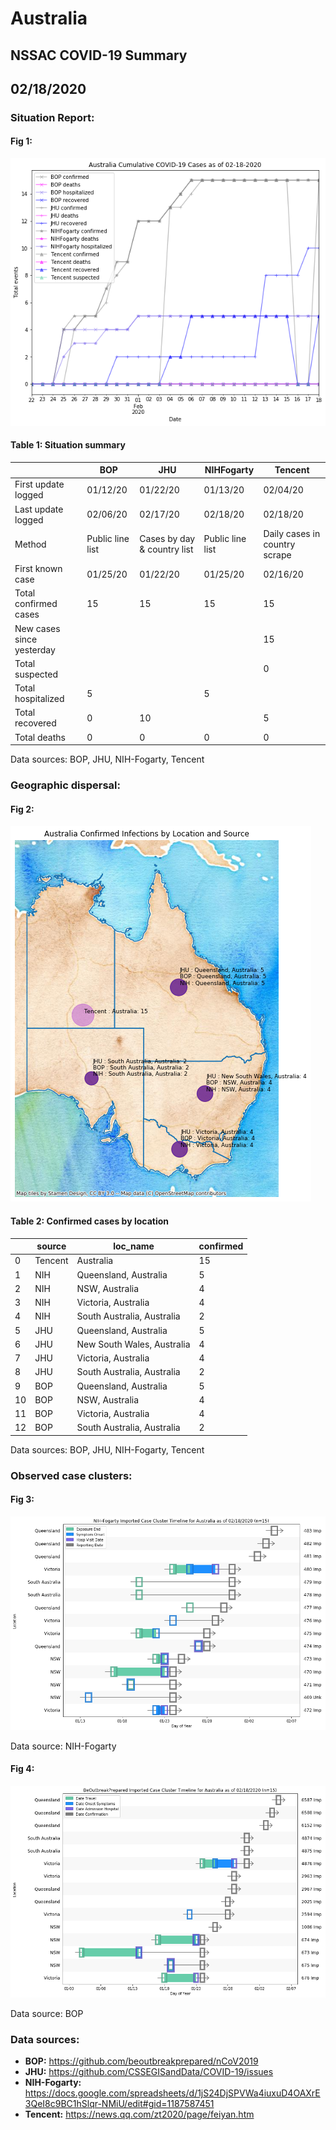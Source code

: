 # Australia
## NSSAC COVID-19 Summary
## 02/18/2020



### Situation Report:
#### Fig 1:
![Australia cases](../merged_histories/Australia_merged_histories.png)

#### Table 1: Situation summary


|                           | BOP              | JHU                         | NIHFogarty       | Tencent                       |
|---------------------------|------------------|-----------------------------|------------------|-------------------------------|
| First update logged       | 01/12/20         | 01/22/20                    | 01/13/20         | 02/04/20                      |
| Last update logged        | 02/06/20         | 02/17/20                    | 02/18/20         | 02/18/20                      |
| Method                    | Public line list | Cases by day & country list | Public line list | Daily cases in country scrape |
| First known case          | 01/25/20         | 01/22/20                    | 01/25/20         | 02/16/20                      |
| Total confirmed cases     | 15               | 15                          | 15               | 15                            |
| New cases since yesterday |                  |                             |                  | 15                            |
| Total suspected           |                  |                             |                  | 0                             |
| Total hospitalized        | 5                |                             | 5                |                               |
| Total recovered           | 0                | 10                          |                  | 5                             |
| Total deaths              | 0                | 0                           | 0                | 0                             |

Data sources: BOP, JHU, NIH-Fogarty, Tencent


### Geographic dispersal:
#### Fig 2:
![Australia mapped](../case_locs/Australia_case_locs.png)

#### Table 2: Confirmed cases by location


|    | source   | loc_name                   |   confirmed |
|----|----------|----------------------------|-------------|
|  0 | Tencent  | Australia                  |          15 |
|  1 | NIH      | Queensland, Australia      |           5 |
|  2 | NIH      | NSW, Australia             |           4 |
|  3 | NIH      | Victoria, Australia        |           4 |
|  4 | NIH      | South Australia, Australia |           2 |
|  5 | JHU      | Queensland, Australia      |           5 |
|  6 | JHU      | New South Wales, Australia |           4 |
|  7 | JHU      | Victoria, Australia        |           4 |
|  8 | JHU      | South Australia, Australia |           2 |
|  9 | BOP      | Queensland, Australia      |           5 |
| 10 | BOP      | NSW, Australia             |           4 |
| 11 | BOP      | Victoria, Australia        |           4 |
| 12 | BOP      | South Australia, Australia |           2 |

Data sources: BOP, JHU, NIH-Fogarty, Tencent


### Observed case clusters:
#### Fig 3:
![Australia cases](../cluster_analysis/Australia_imported_cases_NIHFogarty.png)



Data source: NIH-Fogarty


#### Fig 4:
![Australia cases](../cluster_analysis/Australia_imported_cases_BOP.png)



Data source: BOP


### Data sources:
* **BOP:** https://github.com/beoutbreakprepared/nCoV2019
* **JHU:** https://github.com/CSSEGISandData/COVID-19/issues
* **NIH-Fogarty:** https://docs.google.com/spreadsheets/d/1jS24DjSPVWa4iuxuD4OAXrE3QeI8c9BC1hSlqr-NMiU/edit#gid=1187587451
* **Tencent:** https://news.qq.com/zt2020/page/feiyan.htm